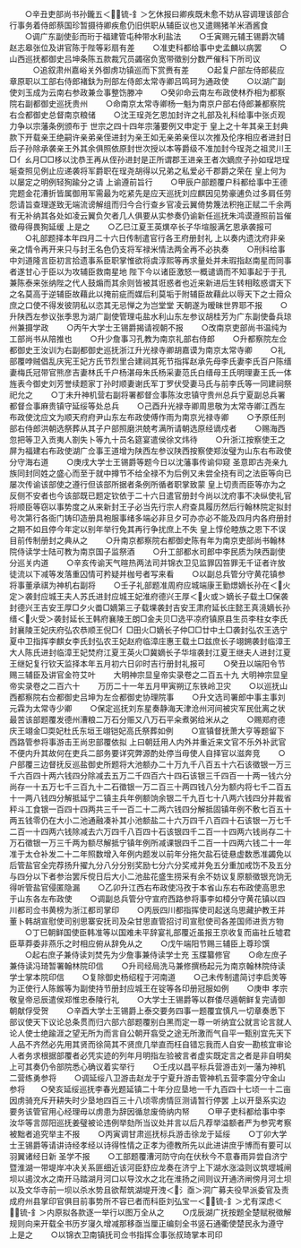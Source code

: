 <!-- { "loadSidebar": true } -->
　　○辛丑吏部尚书孙鑨五＜锍-釒＞乞休报曰卿疾既未愈不妨从容调理该部合行事务着侍郎蔡国珍暂摄待卿疾愈仍旧供职从辅臣议也又遣赐猪羊米酒酱食
　　○调广东副使彭而珩于福建管屯种带水利盐法
　　○壬寅赐元辅王锡爵次辅赵志皋张位及讲官陈于陛等彩扇有差
　　○准吏科都给事中史孟麟以病罢
　　○山西巡抚都御史吕坤条陈五款裁冗员蠲宿负宽带徵别分数严催科下所司议
　　　○追叙肃州嘉峪关外御虏功镇巡而下赏赉有差
　　○起复户部左侍郎裴应章原职以工部右侍郎褚鈇为刑部左侍郎太常寺卿吕鸣珂为通政使
　　○以湖广副使刘玉成为云南右参政兼佥事整饬滕冲
　　○癸卯命云南左布政使林乔相为都察院右副都御史巡抚贵州
　　○命南京太常寺卿杨一魁为南京户部右侍郎兼都察院右佥都御史总督南京粮储
　　○沈王珵尧乞恩加封许之礼部及礼科给事中张贞观力争以宗藩条例颁布于  世宗之四十四年宗藩要例又申定于  皇上之十年其亲王封典款下开载亲王绝嗣许亲弟亲侄进封为亲王如无亲弟亲侄以次推及伦序相应者进封日后子孙除承袭亲王外其余俱照依原封世次授以本等爵级不准加封今珵尧之祖灵川王□亻ㄠ月□□栘以沈恭王再从侄孙进封是正所谓郡王进亲王者次嫡庶子孙如珵垲珵埏查照见例止应递袭将军爵职在珵尧胡得以兄弟之私爱必千郡爵之荣在  皇上何为以屡定之明例轻狥踰分之请  上谕遵前旨行
　　○甲辰户部题覆户科都给事中王德完题金花漕折皆属御用军需最为吃紧先是应天巡抚刘应麒因见势豪逋负过多肩任劳怨请旨查理遂致无端流谤解组而归今合行查乡官凌云翼倚势篾法积拖正赋二千余两有无补纳其各处如凌云翼负欠者几人俱要从实参奏仍谕新任巡抚朱鸿谟遵照前旨催徵毋得畏狥延缓  上是之
　　○乙巳江夏王英熼卒长子华塇服满乞恩承袭报可
　　○礼部题择本年四月二十六日传制遣官行各王府册封礼  上以奏内遗沈府非亲亲之情令再开来只与封王名色仍支将军禄米情法两全再不必执奏
　　○刑科给事中刘道隆言臣初言拾遗事系臣职掌惟欲将虞淳熙等再求量处并未瑕指赵南星而同事者遂甘心于臣以为攻辅臣救南星地  陛下今以诸臣激怒一概谴谪而不知事起于于孔兼陈泰来张纳陛之代人鼓煽而其余则皆被其诳惑者也近来新进后生转相眩惑谓天下之名莫高于逆辅臣故藉此以掩前疵而媒后利莫垢于附辅臣故藉此以辱天下之士箝众庶之口使不得发彼阴私以恣其无忌惮之为岂堂堂  天朝遂为暧昧世界耶不报
　　○升陕西左参议张季思为湖广副使管理屯盐水利山东左参议胡桂芳为广东副使备兵琼州兼摄学政
　　○丙午大学士王锡爵揭请视朝不报
　　○改南京吏部尚书温纯为工部尚书从陪推也
　　○升少詹事习孔教为南京礼部右侍郎
　　○升都察院左佥都御史王汝训为右副都御史巡抚浙江升光禄寺卿胡嘉谟为南京太常寺卿
　　○礼部覆哱贼倡乱庆宪王妃方氏节烈里合建祠其死节指挥赵承先母李氏妻李氏百户陈缙妻梅氏冠带官熊彦吉妻林氏千户杨湛母朱氏杨采妻范氏白缙母王氏明理妻王氏一体旌表今御史刘芳誉续题家丁孙时顺妻谢氏军丁罗伏受妻马氏与前李氏等一同建祠祭祀允之
　　○丁未升神机营右副将署都督佥事陈汝忠镇守贵州总兵宁夏副总兵署都督佥事麻贵镇守延绥等处总兵
　　○己酉升光禄寺卿周思敬为太常寺卿江西左布政使沈应文为顺天府府尹山东左布政使傅作雨为南京光禄寺卿
　　○予原任刑部右侍郎洪朝选祭葬从其子户部照磨洪兢考满所请朝选原经谪戍者
　　○赐海西忽把等卫入贡夷人劄失卜等九十员名筵宴遣侯徐文炜待
　　○升浙江按察使王之屏为福建右布政使湖广佥事王道增为陕西左参议陕西按察使郑汝璧为山东右布政使分守海右道
　　○庚戌大学士王锡爵等题今日以沈藩事传谕仰窥  圣意即古尧亲九族同封同姓之盛心而至于就中撙节不给全禄不为后例又未尝全挠有司之法臣等向已屡次传谕该部使之遵行但该部所据者条例所循者职掌致蒙  皇上切责而臣等亦为之反侧不安者也今该部既已题定钦依于二十六日遣官册封今尚以沈府事不决纵使礼官将顺臣等窃以事势度之从来新封王子必当先行宗人府查具履历然后行翰林院定拟封号次第行各衙门铸印造册具袍服事绪多端必非旦夕可办亦必不能及四月内各府册封之期不如且停今年定以别年举行免其再行争扰庶上不失  皇上惇伦睦族之恩下不误目前传制册封之典从之
　　○升南京都察院右都御史陈有年为南京吏部尚书翰林院侍读学士陆可教为南京国子监祭酒
　　○升工部都水司郎中李民质为陕西副使分巡关内道
　　○辛亥传谕天气暄热两法司并锦衣卫见监罪囚笞罪无千证者许放徒流以下减等发落重囚情可矜疑并枷号者写来看
　　○以副总兵管分守黄花镇参将事董承祺为神机右副将
　　○壬子礼部题准周府应城端康王勤燝嫡长孙在＜火定＞袭封应城王夫人苏氏进封应城王妃淮府德兴王厚＜火或＞嫡长子载土□保袭封德兴王吉安王厚□夕火畨□嫡第三子载堁袭封吉安王肃府延长庄懿王真滰嫡长孙缙＜火受＞袭封延长王韩府襄陵王朗□金夫贝□选平凉府镇原县生员李柱女李氏封襄陵王妃庆府弘农恭顺王倪□亻□田火□嫡长子仲□□廿中土□袭封弘农王选宁夏中卫指挥李麒女李氏封弘农王妃赵府临漳庄惠王载土□兹庶长子翊鎙袭封临漳王大人陈氏进封临漳王妃焚府江夏王英火□冀嫡长子华塇袭封江夏王继夫人进封江夏王继妃复行钦天监择本年五月初六日卯时吉行册封礼报可
　　○癸丑以端阳令节赐三辅臣及讲官金符艾叶
　　大明神宗显皇帝实录卷之二百五十九
大明神宗显皇帝实录卷之二百六十
　　万历二十一年五月甲寅朔辽东铁岭卫灾
　　○以巡抚山西都察院右佥都御史吕坤为左佥都御史协理院事
　　○升文选司署郎中事主事刘元霖为太常寺少卿
　　○保定巡抚刘东星奏静海天津沧州河间被灾军民仳离之状最苦该部题覆发德州漕粮二万石分赈又八万石平籴煮粥给米从之
　　○赐郑府德庆王翊金□耎妃杜氏东垣王翊铠妃高氏祭葬如例
　　○宣镇督抚萧大亨等题留下西路管参将事游击王尚忠部覆依拟  上曰朝廷用人内外并重近来文官不乐外补武官不便内升其故何在吏兵二部务要详究弊源酌处停当毋使人自择官以滋奔竞
　　○户部覆三边督抚反巡盐御史所题将大池额办二十万九千八百五十六石该徵银一万三千六百四十两六钱四分除减去五万二千四百六十四石该银三千四百一十两一钱六分尚存一十五万七千三百九十二石徵银一万二百三十两四钱八分为额内将七千二百五十一两八钱四分解抵延宁二镇主兵年例额饷余银二千九百七十八两六钱四分并裁省秤斗工食银一百四十四两共三千一百二十二两六钱四分解抵固镇年例不敷七百五十两五钱零仍在大小二池通融凑补其小池额盐二十六万四千八百四十石该银一万七千二百一十四两六钱除减去六万四千八百四十石该银四千二百一十四两六钱尚存二十万石徵银一万三千两为额尽解抵宁镇年例所减课银四千二百一十四两六钱二十一年准于太仓补发二十二年照数增入年例内题发以前年分拖欠盐石徒悬虚数悉准蠲免以后管盐官全完荐扬升擢九分八分分别奖励七分六分奖戒并免五分重加戒饬不及五分与四分以下者参治罢斥傥日后大小二池盐花盛生捞采有余不妨议复原额徵银充饷无得听管盐官侵匿隐漏
　　○乙卯升江西右布政使冯孜于本省山东右布政使高思忠于山东各左布政使
　　○调副总兵管分守宣府西路参将事李如樟分守黄花镇以四川都司佥书黄榜为浙江都司掌印
　　○丙辰四川都指挥使司起送乌思藏护教王并董卜韩胡宣慰使司别思寨安抚司及朵甘思直管招讨司宣慰使司各差国师进贡方物
　　○丁巳朝鲜国使臣韩准等以国难未平辞宴礼部覆近虽报王京收复而庙社丘墟君臣草莽委非燕乐之时相应俯从辞免从之
　　○戊午端阳节赐三辅臣上尊珍馔
　　○起右庶子兼侍读刘焚先为少詹事兼侍读学士充  玉牒纂修官
　　○命左庶子兼侍读冯琦暂署翰林院印信
　　○升司经局洗马兼修撰杨起元为南京翰林院侍读学士掌本院印信
　　○复除御史杨绍程于河南道
　　○己未传制遣简讨李启羙等为正使行人陈鍭等为副使持节册封应城王在锭等各印册冠服如例
　　○庚申  孝宗敬皇帝忌辰遣侯郑惟忠泰陵行礼
　　○大学士王锡爵等以群倭尽遁朝鲜复完请御朝献俘受贺
　　○辛酉大学士王锡爵上泰交要务四事一题覆宜慎凡一切章奏悉下部议使天下议论总条贯而归六部六部题覆别白黑而定一尊一听纳宜公就言论言就人论人使士绝踰涯之望无所为而言自公朝开翕受之途无所激而气自平一甄别宜先天下人品不齐然必先用其贤而徐简其不贤庶几举直而枉自错忘我而人自安一勘核宜审论人者务求根据部覆者必凭实迹的列年月明指左验被言者虚实既定言之者是非自明矣  上可其奏仍令部院悉心确议着实举行
　　○壬戌以昌平标兵营游击刘一藩为神机二营练勇参将
　　○调延绥八卫游击赵龙于宁夏升游击管神机五营李震分守金山参将　　○癸亥延绥巡抚李春光题延镇二十年分应垦地一千九百四十七顷一十二亩因虏骑充斥开耕失时少垦地四百三十八顷零虏情叵测请暂行停罢  上以开垦系实边要务该管官用心经理毋以虏患为辞因循怠废倚纳内帑
　　○甲子吏科都给事中李汝华等言郧阳巡抚姜璧被论违例举劾所当议处并言以后凡荐举溢额者严为参究考察被黜者追究举主不报
　　○丙寅调甘肃巡抚标兵游击徐龙于延绥
　　○丁卯大学士王锡爵等请讲诗经孝经以诗得性情之正孝为德教所先以此进讲庶乎博而有要可以羽翼诸经日新  圣学不报
　　○工部题覆漕河防守向在伏秋今不意春雨异尝自济宁暨淮湖一带堤岸冲决关系匪细近该河臣舒应龙奏在济宁上下湖水涨溢则议筑堽城闸坝以遏汶水之南开马踏湖月河口以导汶水之北在淮扬之间则议开通济闸傍月河土坝以及文华寺前一坝以杀水势且欲帮筑湖堤开洩＜氵亟＞洞广募夫役早派委官及责成府州县掌印官俱目前事势所不容已者而科臣刘弘宝一＜锍-釒＞尤有深虑＜锍-釒＞内原拟各款逐一举行以图万全从之
　　○戊辰湖广抚按题全楚赋税徵解规则向来开载全书历岁寖久增减那移亟当厘正编刻全书竖石通衢使楚民永为遵守  上是之
　　○以锦衣卫南镇抚司佥书指挥佥事张叔琦掌本司印
